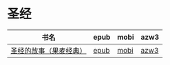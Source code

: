 # 圣经

| 书名 | epub | mobi | azw3 |
| --- | --- | --- | --- |
| [圣经的故事（果麦经典）](http://ct.dalanmei.com/f/31084289-571735494-a885c4) | [epub](http://ct.dalanmei.com/f/31084289-571735494-a885c4) | [mobi](http://ct.dalanmei.com/f/31084289-571610660-4141d9) | [azw3](http://ct.dalanmei.com/f/31084289-571913809-32da63) |
